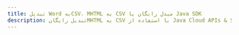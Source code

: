 ---title: تبدیل Word بهCSV، MHTML به CSV مبدل رایگان یا Java SDKdescription: تبدیل رایگانMHTML به CSV با استفاده از Java Cloud APIs & SDK. همچنین اسناد Microsoft Word و OpenOffice را در Cloud ایجاد، ویرایش و رندر کنید.---